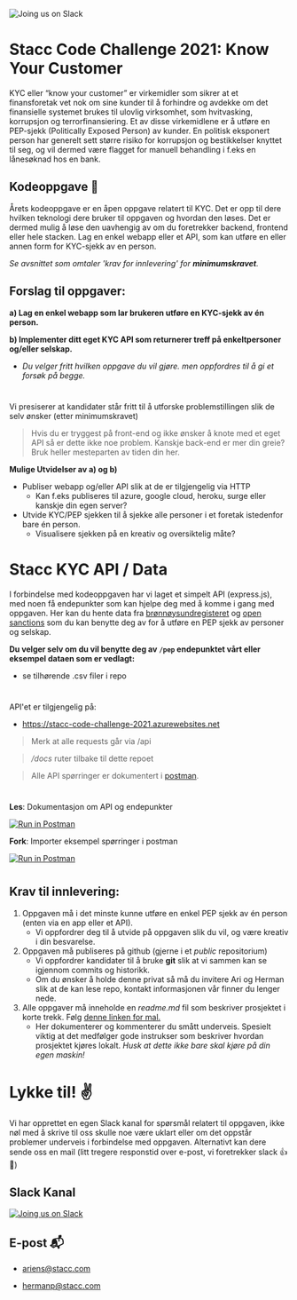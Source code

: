 ![[Joing us on Slack](https://99designs-blog.imgix.net/blog/wp-content/uploads/2018/07/add-to-slack-button.png?auto=format&q=60&fit=max&w=930)](https://media-exp1.licdn.com/dms/image/C4D0BAQEJziJobYtFyQ/company-logo_200_200/0/1625126662709?e=2159024400&v=beta&t=yAgccdM6O3UYZg-Eoqux-e2t_D8_kRCMj4oeUkr9-qc)


# Stacc Code Challenge 2021: Know Your Customer
KYC eller “know your customer” er virkemidler som sikrer at et finansforetak vet nok om sine kunder til å forhindre og avdekke om det finansielle systemet brukes til ulovlig virksomhet, som hvitvasking, korrupsjon og terrorfinansiering. Et av disse virkemidlene er å utføre en PEP-sjekk (Politically Exposed Person) av kunder. En politisk eksponert person har generelt sett større risiko for korrupsjon og bestikkelser knyttet til seg, og vil dermed være flagget for manuell behandling i f.eks en lånesøknad hos en bank.


## Kodeoppgave 📝
Årets kodeoppgave er en åpen oppgave relatert til KYC. Det er opp til dere hvilken teknologi dere bruker til oppgaven og hvordan den løses. Det er dermed mulig å løse den uavhengig av om du foretrekker backend, frontend eller hele stacken. Lag en enkel webapp eller et API, som kan utføre en eller annen form for KYC-sjekk av en person.

*Se avsnittet som omtaler 'krav for innlevering' for **minimumskravet**.*


## Forslag til oppgaver:
**a) Lag en enkel webapp som lar brukeren utføre en KYC-sjekk av én person.**

**b) Implementer ditt eget KYC API som returnerer treff på enkeltpersoner og/eller selskap.**
* *Du velger fritt hvilken oppgave du vil gjøre. men oppfordres til å gi et forsøk på begge.*
# 
Vi presiserer at kandidater står fritt til å utforske problemstillingen slik de selv ønsker (etter minimumskravet)
> Hvis du er tryggest på front-end og ikke ønsker å knote med et eget API så er dette ikke noe problem.
> Kanskje back-end er mer din greie? Bruk heller mesteparten av tiden din her.

**Mulige Utvidelser av a) og b)**
 - Publiser webapp og/eller API slik at de er tilgjengelig via HTTP
   - Kan f.eks publiseres til azure, google cloud, heroku, surge eller kanskje din egen server?
 - Utvide KYC/PEP sjekken til å sjekke alle personer i et foretak istedenfor bare én person.
   - Visualisere sjekken på en kreativ og oversiktelig måte?

# Stacc KYC API / Data
I forbindelse med kodeoppgaven har vi laget et simpelt API (express.js), med noen få endepunkter som kan hjelpe deg med å komme i gang med oppgaven. Her kan du hente data fra [brønnøysundregisteret](https://www.brreg.no/) og [open sanctions](http://opensanctions.com/) som du kan benytte deg av for å utføre en PEP sjekk av personer og selskap.

**Du velger selv om du vil benytte deg av `/pep` endepunktet vårt eller eksempel dataen som er vedlagt:**
 - se tilhørende .csv filer i repo

#
API'et er tilgjengelig på:
* https://stacc-code-challenge-2021.azurewebsites.net
> Merk at alle requests går via /api


> */docs* ruter tilbake til dette repoet

> Alle API spørringer er dokumentert i [postman](https://www.postman.com/).

#

**Les**: Dokumentasjon om API og endepunkter

[![Run in Postman](https://run.pstmn.io/button.svg)](https://documenter.getpostman.com/view/9949536/UV5TEzGZ#a9e4e976-c338-48b3-919b-3eb492693802)

**Fork**: Importer eksempel spørringer i postman

[![Run in Postman](https://run.pstmn.io/button.svg)](https://app.getpostman.com/run-collection/9949536-5ea0a799-10d7-4eb7-b4ca-8042fee1e741?action=collection%2Ffork&collection-url=entityId%3D9949536-5ea0a799-10d7-4eb7-b4ca-8042fee1e741%26entityType%3Dcollection%26workspaceId%3D22a3a0b5-894d-4317-bf05-a9d750e65244)
#
## Krav til innlevering:
1. Oppgaven må i det minste kunne utføre en enkel PEP sjekk av én person (enten via en app eller et API).
   *  Vi oppfordrer deg til å utvide på oppgaven slik du vil, og være kreativ i din besvarelse.
2. Oppgaven må publiseres på github (gjerne i et *public* repositorium)
   * Vi oppfordrer kandidater til å bruke **git** slik at vi sammen kan se igjennom commits og historikk.
   * Om du ønsker å holde denne privat så må du invitere Ari og Herman slik at de kan lese repo, kontakt informasjonen vår finner du lenger nede.
3. Alle oppgaver må inneholde en *readme.md* fil som beskriver prosjektet i korte trekk. Følg [denne linken for mal.](https://github.com/hpl002/stacc-code-challenge-public/blob/master/readmeTemplate.md)
   * Her dokumenterer og kommenterer du smått underveis. Spesielt viktig at det medfølger gode instrukser som beskriver hvordan prosjektet kjøres lokalt.
*Husk at dette ikke bare skal kjøre på din egen maskin!*


# Lykke til! ✌️

Vi har opprettet en egen Slack kanal for spørsmål relatert til oppgaven, ikke nøl med å skrive til oss skulle noe være uklart eller om det oppstår problemer underveis i forbindelse med oppgaven. Alternativt kan dere sende oss en mail (litt tregere responstid over e-post, vi foretrekker slack 👍🙂)

## Slack Kanal

[![Joing us on Slack](https://99designs-blog.imgix.net/blog/wp-content/uploads/2018/07/add-to-slack-button.png?auto=format&q=60&fit=max&w=930)](https://join.slack.com/share/zt-x1qfqjc3-10rZlZDDvJVb_9i8Q2FCiA)

## E-post 📬
* ariens@stacc.com

* hermanp@stacc.com
